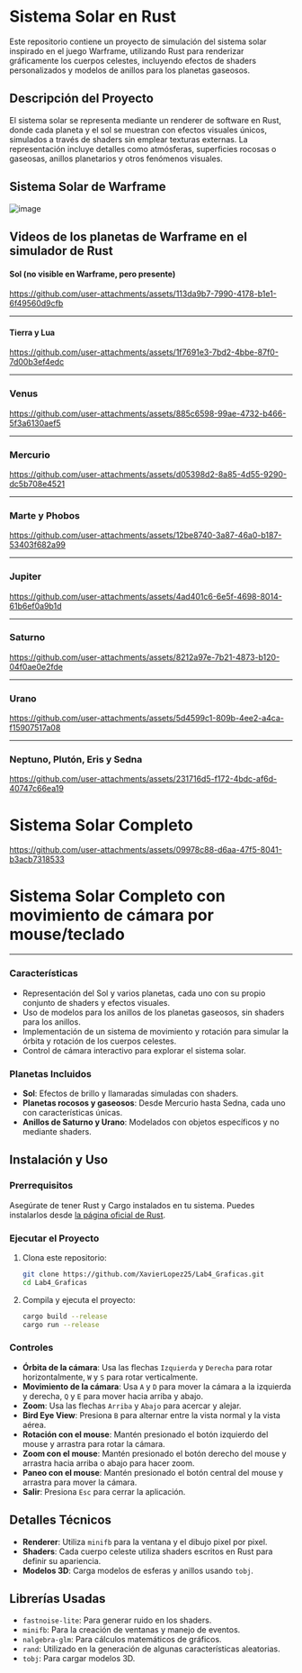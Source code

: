 # Sistema Solar en Rust

Este repositorio contiene un proyecto de simulación del sistema solar inspirado en el juego Warframe, utilizando Rust para renderizar gráficamente los cuerpos celestes, incluyendo efectos de shaders personalizados y modelos de anillos para los planetas gaseosos.

## Descripción del Proyecto

El sistema solar se representa mediante un renderer de software en Rust, donde cada planeta y el sol se muestran con efectos visuales únicos, simulados a través de shaders sin emplear texturas externas. La representación incluye detalles como atmósferas, superficies rocosas o gaseosas, anillos planetarios y otros fenómenos visuales.

## Sistema Solar de Warframe

![image](https://github.com/user-attachments/assets/8aa45cb6-602d-4ea6-9bba-8cc127054ba8)

## Videos de los planetas de Warframe en el simulador de Rust

#### Sol (no visible en Warframe, pero presente)

https://github.com/user-attachments/assets/113da9b7-7990-4178-b1e1-6f49560d9cfb

---

#### Tierra y Lua

https://github.com/user-attachments/assets/1f7691e3-7bd2-4bbe-87f0-7d00b3ef4edc

---

### Venus

https://github.com/user-attachments/assets/885c6598-99ae-4732-b466-5f3a6130aef5

---

### Mercurio

https://github.com/user-attachments/assets/d05398d2-8a85-4d55-9290-dc5b708e4521

---

### Marte y Phobos

https://github.com/user-attachments/assets/12be8740-3a87-46a0-b187-53403f682a99

---

### Jupiter

https://github.com/user-attachments/assets/4ad401c6-6e5f-4698-8014-61b6ef0a9b1d

---

### Saturno

https://github.com/user-attachments/assets/8212a97e-7b21-4873-b120-04f0ae0e2fde

---

### Urano

https://github.com/user-attachments/assets/5d4599c1-809b-4ee2-a4ca-f15907517a08

---

### Neptuno, Plutón, Eris y Sedna

https://github.com/user-attachments/assets/231716d5-f172-4bdc-af6d-40747c66ea19

# Sistema Solar Completo

https://github.com/user-attachments/assets/09978c88-d6aa-47f5-8041-b3acb7318533

# Sistema Solar Completo con movimiento de cámara por mouse/teclado

---

### Características

- Representación del Sol y varios planetas, cada uno con su propio conjunto de shaders y efectos visuales.
- Uso de modelos para los anillos de los planetas gaseosos, sin shaders para los anillos.
- Implementación de un sistema de movimiento y rotación para simular la órbita y rotación de los cuerpos celestes.
- Control de cámara interactivo para explorar el sistema solar.

### Planetas Incluidos

- **Sol**: Efectos de brillo y llamaradas simuladas con shaders.
- **Planetas rocosos y gaseosos**: Desde Mercurio hasta Sedna, cada uno con características únicas.
- **Anillos de Saturno y Urano**: Modelados con objetos específicos y no mediante shaders.

## Instalación y Uso

### Prerrequisitos

Asegúrate de tener Rust y Cargo instalados en tu sistema. Puedes instalarlos desde [la página oficial de Rust](https://www.rust-lang.org/tools/install).

### Ejecutar el Proyecto

1. Clona este repositorio:

   ```bash
   git clone https://github.com/XavierLopez25/Lab4_Graficas.git
   cd Lab4_Graficas
   ```

2. Compila y ejecuta el proyecto:
   ```bash
   cargo build --release
   cargo run --release
   ```

### Controles

- **Órbita de la cámara**: Usa las flechas `Izquierda` y `Derecha` para rotar horizontalmente, `W` y `S` para rotar verticalmente.
- **Movimiento de la cámara**: Usa `A` y `D` para mover la cámara a la izquierda y derecha, `Q` y `E` para mover hacia arriba y abajo.
- **Zoom**: Usa las flechas `Arriba` y `Abajo` para acercar y alejar.
- **Bird Eye View**: Presiona `B` para alternar entre la vista normal y la vista aérea.
- **Rotación con el mouse**: Mantén presionado el botón izquierdo del mouse y arrastra para rotar la cámara.
- **Zoom con el mouse**: Mantén presionado el botón derecho del mouse y arrastra hacia arriba o abajo para hacer zoom.
- **Paneo con el mouse**: Mantén presionado el botón central del mouse y arrastra para mover la cámara.
- **Salir**: Presiona `Esc` para cerrar la aplicación.

## Detalles Técnicos

- **Renderer**: Utiliza `minifb` para la ventana y el dibujo pixel por pixel.
- **Shaders**: Cada cuerpo celeste utiliza shaders escritos en Rust para definir su apariencia.
- **Modelos 3D**: Carga modelos de esferas y anillos usando `tobj`.

## Librerías Usadas

- `fastnoise-lite`: Para generar ruido en los shaders.
- `minifb`: Para la creación de ventanas y manejo de eventos.
- `nalgebra-glm`: Para cálculos matemáticos de gráficos.
- `rand`: Utilizado en la generación de algunas características aleatorias.
- `tobj`: Para cargar modelos 3D.
